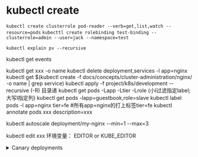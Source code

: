# kubectl create
`kubectl create clusterrole pod-reader --verb=get,list,watch --resource=pods`
`kubecttl create rolebinding test-binding --clusterrole=admin --user=jack --namespace=test`

`kubectl explain pv --recursive`

kubectl get events

kubectl get xxx -o name
kubectl delete deployment,services -l app=nginx
kubectl get $(kubectl create -f docs/concepts/cluster-administration/nginx/ -o name | grep service)
kubectl apply -f project/k8s/development --recursive (-R) 目录递
kubectl get pods -Lapp -Ltier -Lrole (小l过滤指定label;大写l指定列)
kubectl get pods -lapp=guestbook,role=slave
kubectl label pods -l app=nginx tier=fe #所有app=nginx的打上标签tier=fe
kubectl annotate pods xxx description=xxx

kubectl autoscale deployment/my-nginx --min=1 --max=3

kubectl edit xxx 环境变量： EDITOR or KUBE_EDITOR
<details>
  <summary>Canary deployments</summary>

```yaml
     name: frontend
     replicas: 3
     ...
     labels:
        app: guestbook
        tier: frontend
        track: stable
     ...
     image: gb-frontend:v3
---
     name: frontend-canary
     replicas: 1
     ...
     labels:
        app: guestbook
        tier: frontend
        track: canary
     ...
     image: gb-frontend:v4
---
  selector:
     app: guestbook
     tier: frontend
```
</details>


